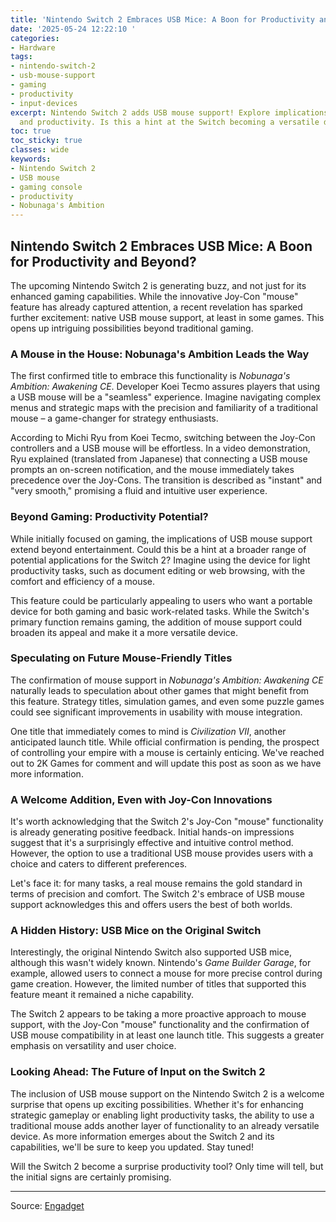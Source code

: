 ```yaml
---
title: 'Nintendo Switch 2 Embraces USB Mice: A Boon for Productivity and Beyond?'
date: '2025-05-24 12:22:10 '
categories:
- Hardware
tags:
- nintendo-switch-2
- usb-mouse-support
- gaming
- productivity
- input-devices
excerpt: Nintendo Switch 2 adds USB mouse support! Explore implications for gaming
  and productivity. Is this a hint at the Switch becoming a versatile device?
toc: true
toc_sticky: true
classes: wide
keywords:
- Nintendo Switch 2
- USB mouse
- gaming console
- productivity
- Nobunaga's Ambition
---
```


## Nintendo Switch 2 Embraces USB Mice: A Boon for Productivity and Beyond?

The upcoming Nintendo Switch 2 is generating buzz, and not just for its enhanced gaming capabilities. While the innovative Joy-Con "mouse" feature has already captured attention, a recent revelation has sparked further excitement: native USB mouse support, at least in some games. This opens up intriguing possibilities beyond traditional gaming.

### A Mouse in the House: Nobunaga's Ambition Leads the Way

The first confirmed title to embrace this functionality is *Nobunaga's Ambition: Awakening CE*. Developer Koei Tecmo assures players that using a USB mouse will be a "seamless" experience. Imagine navigating complex menus and strategic maps with the precision and familiarity of a traditional mouse – a game-changer for strategy enthusiasts.

According to Michi Ryu from Koei Tecmo, switching between the Joy-Con controllers and a USB mouse will be effortless. In a video demonstration, Ryu explained (translated from Japanese) that connecting a USB mouse prompts an on-screen notification, and the mouse immediately takes precedence over the Joy-Cons. The transition is described as "instant" and "very smooth," promising a fluid and intuitive user experience.

### Beyond Gaming: Productivity Potential?

While initially focused on gaming, the implications of USB mouse support extend beyond entertainment. Could this be a hint at a broader range of potential applications for the Switch 2? Imagine using the device for light productivity tasks, such as document editing or web browsing, with the comfort and efficiency of a mouse.

This feature could be particularly appealing to users who want a portable device for both gaming and basic work-related tasks. While the Switch's primary function remains gaming, the addition of mouse support could broaden its appeal and make it a more versatile device.

### Speculating on Future Mouse-Friendly Titles

The confirmation of mouse support in *Nobunaga's Ambition: Awakening CE* naturally leads to speculation about other games that might benefit from this feature. Strategy titles, simulation games, and even some puzzle games could see significant improvements in usability with mouse integration.

One title that immediately comes to mind is *Civilization VII*, another anticipated launch title. While official confirmation is pending, the prospect of controlling your empire with a mouse is certainly enticing. We've reached out to 2K Games for comment and will update this post as soon as we have more information.

### A Welcome Addition, Even with Joy-Con Innovations

It's worth acknowledging that the Switch 2's Joy-Con "mouse" functionality is already generating positive feedback. Initial hands-on impressions suggest that it's a surprisingly effective and intuitive control method. However, the option to use a traditional USB mouse provides users with a choice and caters to different preferences.

Let's face it: for many tasks, a real mouse remains the gold standard in terms of precision and comfort. The Switch 2's embrace of USB mouse support acknowledges this and offers users the best of both worlds.

### A Hidden History: USB Mice on the Original Switch

Interestingly, the original Nintendo Switch also supported USB mice, although this wasn't widely known. Nintendo's *Game Builder Garage*, for example, allowed users to connect a mouse for more precise control during game creation. However, the limited number of titles that supported this feature meant it remained a niche capability.

The Switch 2 appears to be taking a more proactive approach to mouse support, with the Joy-Con "mouse" functionality and the confirmation of USB mouse compatibility in at least one launch title. This suggests a greater emphasis on versatility and user choice.

### Looking Ahead: The Future of Input on the Switch 2

The inclusion of USB mouse support on the Nintendo Switch 2 is a welcome surprise that opens up exciting possibilities. Whether it's for enhancing strategic gameplay or enabling light productivity tasks, the ability to use a traditional mouse adds another layer of functionality to an already versatile device. As more information emerges about the Switch 2 and its capabilities, we'll be sure to keep you updated. Stay tuned!

Will the Switch 2 become a surprise productivity tool? Only time will tell, but the initial signs are certainly promising.

---

Source: [Engadget](https://www.engadget.com/gaming/nintendo/nintendo-switch-2-will-support-regular-usb-mice-in-at-least-one-game-205725720.html?src=rss)